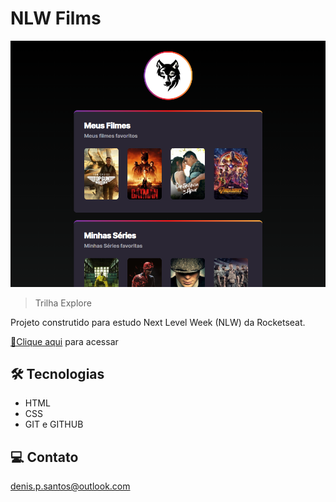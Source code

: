 # NLW Films

![preview](./.github/preview.png)

> Trilha Explore

Projeto construtido para estudo Next Level Week (NLW) da Rocketseat.

[🔗Clique aqui](https://denissantosinf.github.io/nlw-films-explorer/) para acessar


## 🛠 Tecnologias 

- HTML
- CSS
- GIT e GITHUB

## 💻 Contato
denis.p.santos@outlook.com